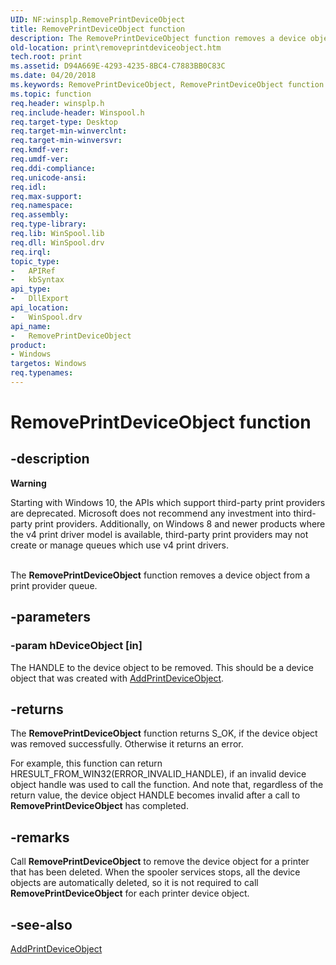 ```yaml
---
UID: NF:winsplp.RemovePrintDeviceObject
title: RemovePrintDeviceObject function
description: The RemovePrintDeviceObject function removes a device object from a print provider queue.
old-location: print\removeprintdeviceobject.htm
tech.root: print
ms.assetid: D94A669E-4293-4235-8BC4-C7883BB0C83C
ms.date: 04/20/2018
ms.keywords: RemovePrintDeviceObject, RemovePrintDeviceObject function [Print Devices], print.removeprintdeviceobject, winsplp/RemovePrintDeviceObject
ms.topic: function
req.header: winsplp.h
req.include-header: Winspool.h
req.target-type: Desktop
req.target-min-winverclnt: 
req.target-min-winversvr: 
req.kmdf-ver: 
req.umdf-ver: 
req.ddi-compliance: 
req.unicode-ansi: 
req.idl: 
req.max-support: 
req.namespace: 
req.assembly: 
req.type-library: 
req.lib: WinSpool.lib
req.dll: WinSpool.drv
req.irql: 
topic_type:
-	APIRef
-	kbSyntax
api_type:
-	DllExport
api_location:
-	WinSpool.drv
api_name:
-	RemovePrintDeviceObject
product:
- Windows
targetos: Windows
req.typenames: 
---
```


# RemovePrintDeviceObject function


## -description


<div class="alert"><b>Warning</b>  <p class="note">Starting with Windows 10, the APIs which support third-party print providers are deprecated. Microsoft does not recommend any investment into third-party print providers. Additionally, on Windows 8 and newer products where the v4 print driver model is available, third-party print providers may not create or manage queues which use v4 print drivers.

</div><div> </div>The <b>RemovePrintDeviceObject</b> function removes a device object from a print provider queue.


## -parameters




### -param hDeviceObject [in]

The HANDLE to the device object to be removed. This should be a device object that was  created with <a href="https://msdn.microsoft.com/library/windows/hardware/dn917890">AddPrintDeviceObject</a>.


## -returns



The <b>RemovePrintDeviceObject</b> function returns S_OK, if the device object was removed successfully. Otherwise it returns an error. 

For example, this function can return HRESULT_FROM_WIN32(ERROR_INVALID_HANDLE), if an invalid device object handle was used to call the function. And note that, regardless of the return value, the device object HANDLE becomes invalid after a call to <b>RemovePrintDeviceObject</b> has completed.




## -remarks



Call <b>RemovePrintDeviceObject</b> to remove the device object for a printer that has been deleted. When the spooler services stops, all the device objects are automatically deleted, so it is not required to call <b>RemovePrintDeviceObject</b> for each printer device object.




## -see-also




<a href="https://msdn.microsoft.com/library/windows/hardware/dn917890">AddPrintDeviceObject</a>
 

 

